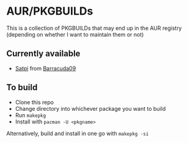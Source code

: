 # AUR/PKGBUILDs

This is a collection of PKGBUILDs that may end up in the AUR registry (depending on whether I want to maintain them or not)

## Currently available
- [Satpi](satpi/) from [Barracuda09](https://github.com/Barracuda09/SATPI)

## To build
- Clone this repo
- Change directory into whichever package you want to build
- Run `makepkg`
- Install with `pacman -U <pkgname>`

Alternatively, build and install in one go with `makepkg -si`
